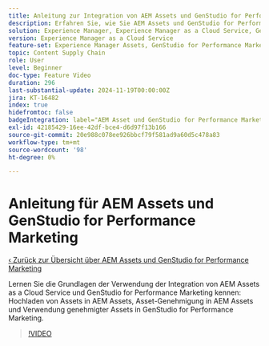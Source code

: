 ```yaml
---
title: Anleitung zur Integration von AEM Assets und GenStudio for Performance Marketing
description: Erfahren Sie, wie Sie AEM Assets und GenStudio for Performance Marketing verwenden, vom Hochladen und Genehmigen von Assets in AEM bis zur Verwendung von Assets in GenStudio for Performance Marketing.
solution: Experience Manager, Experience Manager as a Cloud Service, GenStudio for Performance Marketing
version: Experience Manager as a Cloud Service
feature-set: Experience Manager Assets, GenStudio for Performance Marketing
topic: Content Supply Chain
role: User
level: Beginner
doc-type: Feature Video
duration: 296
last-substantial-update: 2024-11-19T00:00:00Z
jira: KT-16482
index: true
hidefromtoc: false
badgeIntegration: label="AEM Asset und GenStudio for Performance Marketing" type="positive"
exl-id: 42185429-16ee-42df-bce4-d6d97f13b166
source-git-commit: 20e988c078ee926bbcf79f581ad9a60d5c478a83
workflow-type: tm+mt
source-wordcount: '98'
ht-degree: 0%

---
```


# Anleitung für AEM Assets und GenStudio for Performance Marketing

[‹ Zurück zur Übersicht über AEM Assets und GenStudio for Performance Marketing](./overview.md)

Lernen Sie die Grundlagen der Verwendung der Integration von AEM Assets as a Cloud Service und GenStudio for Performance Marketing kennen: Hochladen von Assets in AEM Assets, Asset-Genehmigung in AEM Assets und Verwendung genehmigter Assets in GenStudio for Performance Marketing.

>[!VIDEO](https://video.tv.adobe.com/v/3439286/?learn=on&enablevpops&captions=ger)
